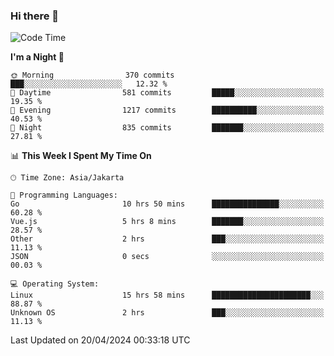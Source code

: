 ### Hi there 👋

<!--
**rmsubekti/rmsubekti** is a ✨ _special_ ✨ repository because its `README.md` (this file) appears on your GitHub profile.

Here are some ideas to get you started:

- 🔭 I’m currently working on ...
- 🌱 I’m currently learning ...
- 👯 I’m looking to collaborate on ...
- 🤔 I’m looking for help with ...
- 💬 Ask me about ...
- 📫 How to reach me: ...
- 😄 Pronouns: ...
- ⚡ Fun fact: ...
-->

<!--START_SECTION:waka-->
![Code Time](http://img.shields.io/badge/Code%20Time-2%2C895%20hrs%2039%20mins-blue)

**I'm a Night 🦉** 

```text
🌞 Morning                370 commits         ███░░░░░░░░░░░░░░░░░░░░░░   12.32 % 
🌆 Daytime                581 commits         █████░░░░░░░░░░░░░░░░░░░░   19.35 % 
🌃 Evening                1217 commits        ██████████░░░░░░░░░░░░░░░   40.53 % 
🌙 Night                  835 commits         ███████░░░░░░░░░░░░░░░░░░   27.81 % 
```


📊 **This Week I Spent My Time On** 

```text
🕑︎ Time Zone: Asia/Jakarta

💬 Programming Languages: 
Go                       10 hrs 50 mins      ███████████████░░░░░░░░░░   60.28 % 
Vue.js                   5 hrs 8 mins        ███████░░░░░░░░░░░░░░░░░░   28.57 % 
Other                    2 hrs               ███░░░░░░░░░░░░░░░░░░░░░░   11.13 % 
JSON                     0 secs              ░░░░░░░░░░░░░░░░░░░░░░░░░   00.03 % 

💻 Operating System: 
Linux                    15 hrs 58 mins      ██████████████████████░░░   88.87 % 
Unknown OS               2 hrs               ███░░░░░░░░░░░░░░░░░░░░░░   11.13 % 
```


 Last Updated on 20/04/2024 00:33:18 UTC
<!--END_SECTION:waka-->
